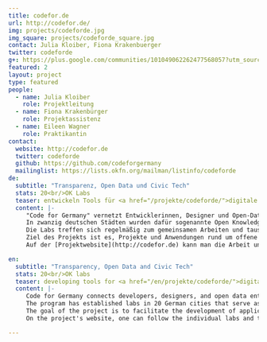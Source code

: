 ```yaml
---
title: codefor.de
url: http://codefor.de/
img: projects/codeforde.jpg
img_square: projects/codeforde_square.jpg
contact: Julia Kloiber, Fiona Krakenbuerger
twitter: codeforde
g+: https://plus.google.com/communities/101049062262477568057?utm_source=chrome_ntp_icon&utm_medium=chrome_app&utm_campaign=chrome
featured: 2
layout: project
type: featured
people:
  - name: Julia Kloiber
    role: Projektleitung
  - name: Fiona Krakenbürger
    role: Projektassistenz
  - name: Eileen Wagner
    role: Praktikantin
contact:
  website: http://codefor.de
  twitter: codeforde
  github: https://github.com/codeforgermany
  mailinglist: https://lists.okfn.org/mailman/listinfo/codeforde
de:
  subtitle: "Transparenz, Open Data und Civic Tech"
  stats: 20<br/>OK Labs
  teaser: entwickeln Tools für <a href="/projekte/codeforde/">digitale Städte</a> in ganz Deutschland.
  content: |-
     "Code for Germany" vernetzt Entwicklerinnen, Designer und Open-Data-Interessierte in ganz Deutschland. 
     In zwanzig deutschen Städten wurden dafür sogenannte Open Knowledge Labs (OK Labs) gegründet. 
     Die Labs treffen sich regelmäßig zum gemeinsamen Arbeiten und tauschen sich mit Vertretern ihrer Stadt aus. 
     Ziel des Projekts ist es, Projekte und Anwendungen rund um offene Daten zu fördern und dadurch Entwicklungen im Bereich Open Data weiter voranzutreiben. 
     Auf der [Projektwebsite](http://codefor.de) kann man die Arbeit und Projekte der OK Labs verfolgen. Für das Projekt kooperieren wir mit [Code for America](http://www.codeforamerica.org/) und Google.

en:
  subtitle: "Transparency, Open Data and Civic Tech"
  stats: 20<br/>OK labs
  teaser: developing tools for <a href="/en/projekte/codeforde/">digital cities</a> all over germany.
  content: |-
     Code for Germany connects developers, designers, and open data enthusiasts from all over Germany. 
     The program has established labs in 20 German cities that serve as meeting points for these local activists and representatives of their respective cities. 
     The goal of the project is to facilitate the development of applications and projects that use open data in order to further political participation and empowerment. 
     On the project's website, one can follow the individual labs and their work. The project cooperates with Code for America and Google. 

---
```


